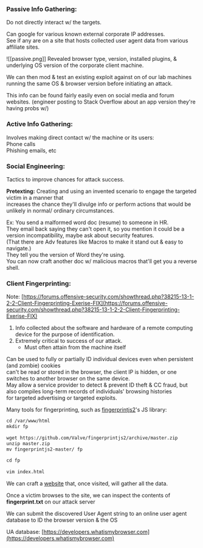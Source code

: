 

### Passive Info Gathering: 
  
Do not directly interact w/ the targets.  
  
Can google for various known external corporate IP addresses.  
See if any are on a site that hosts collected user agent data from various affiliate sites.

![[passive.png]]
	Revealed browser type, version, installed plugins, & underlying OS version of the corporate client machine.  
  
We can then mod & test an existing exploit against on of our lab machines running the same OS & browser version before initiating an attack.  
  
This info can be found fairly easily even on social media and forum websites. (engineer posting to Stack Overflow about an app version they're having probs w/)  
  
  
 
### Active Info Gathering:
  
Involves making direct contact w/ the machine or its users:  
Phone calls  
Phishing emails, etc  
  
  
  
### Social Engineering:  
  
Tactics to improve chances for attack success.  
  
**Pretexting:** Creating and using an invented scenario to engage the targeted victim in a manner that  
increases the chance they'll divulge info or perform actions that would be unlikely in normal/ ordinary circumstances.  
  
Ex: You send a malformed word doc (resume) to someone in HR.  
They email back saying they can't open it, so you mention it could be a version incompatibility, maybe ask about security features.  
(That there are Adv features like Macros to make it stand out & easy to navigate.)  
They tell you the version of Word they're using.  
You can now craft another doc w/ malicious macros that'll get you a reverse shell.  
  
  
  
### Client Fingerprinting:  
  
Note: [https://forums.offensive-security.com/showthread.php?38215-13-1-2-2-Client-Fingerprinting-Exerise-FIX](https://forums.offensive-security.com/showthread.php?38215-13-1-2-2-Client-Fingerprinting-Exerise-FIX)  
  
1. Info collected about the software and hardware of a remote computing device for the purpose of identification.  
2. Extremely critical to success of our attack.  
	- Must often attain from the machine itself  
  
Can be used to fully or partially ID individual devices even when persistent (and zombie) cookies  
can't be read or stored in the browser, the client IP is hidden, or one switches to another browser on the same device.  
May allow a service provider to detect & prevent ID theft & CC fraud, but also compiles long-term records of individuals' browsing histories  
for targeted advertising or targeted exploits.  
  
  
Many tools for fingerprinting, such as [fingerprintjs2](fingerprintjs2.md)'s JS library:  
```bash
cd /var/www/html  
mkdir fp  
  
wget https://github.com/Valve/fingerprintjs2/archive/master.zip  
unzip master.zip  
mv fingerprintjs2-master/ fp  
  
cd fp  
  
vim index.html
```


We can craft a [website](fingerprintjs2.md) that, once visited, will gather all the data.  
  
Once a victim browses to the site, we can inspect the contents of **fingerprint.txt** on our attack server  
  
We can submit the discovered User Agent string to an online user agent database to ID the browser version & the OS  
  
UA database: [https://developers.whatismybrowser.com](https://developers.whatismybrowser.com)